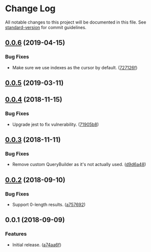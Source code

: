 # Change Log

All notable changes to this project will be documented in this file. See [standard-version](https://github.com/conventional-changelog/standard-version) for commit guidelines.

<a name="0.0.6"></a>
## [0.0.6](https://github.com/sammarks/objection-graphql-relay/compare/v0.0.5...v0.0.6) (2019-04-15)


### Bug Fixes

* Make sure we use indexes as the cursor by default. ([727126f](https://github.com/sammarks/objection-graphql-relay/commit/727126f))



<a name="0.0.5"></a>
## [0.0.5](https://github.com/sammarks/objection-graphql-relay/compare/v0.0.4...v0.0.5) (2019-03-11)



<a name="0.0.4"></a>
## [0.0.4](https://github.com/sammarks/objection-graphql-relay/compare/v0.0.3...v0.0.4) (2018-11-15)


### Bug Fixes

* Upgrade jest to fix vulnerability. ([71905b8](https://github.com/sammarks/objection-graphql-relay/commit/71905b8))



<a name="0.0.3"></a>
## [0.0.3](https://github.com/sammarks/objection-graphql-relay/compare/v0.0.2...v0.0.3) (2018-11-11)


### Bug Fixes

* Remove custom QueryBuilder as it's not actually used. ([d9d6a48](https://github.com/sammarks/objection-graphql-relay/commit/d9d6a48))



<a name="0.0.2"></a>
## [0.0.2](https://github.com/sammarks/objection-graphql-relay/compare/v0.0.1...v0.0.2) (2018-09-10)


### Bug Fixes

* Support 0-length results. ([a757692](https://github.com/sammarks/objection-graphql-relay/commit/a757692))



<a name="0.0.1"></a>
## 0.0.1 (2018-09-09)


### Features

* Initial release. ([a74aa6f](https://github.com/sammarks/objection-graphql-relay/commit/a74aa6f))
